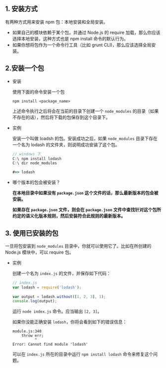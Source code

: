 ## 1. 安装方式

有两种方式用来安装 npm 包：本地安装和全局安装。

* 如果自己的模块依赖于某个包，并通过 Node.js 的 require 加载，那么你应该选择本地安装，这种方式也是 npm install 命令的默认行为。
* 如果你想将包作为一个命令行工具（比如 grunt CLI)，那么应该选择全局安装。



## 2.安装一个包

* 安装

  使用下面的命令安装一个包

  `npm install <package_name>`

  上述命令执行之后将会在当前的目录下创建一个 `node_modules` 的目录（如果不存在的话），然后将下载的包保存到这个目录下。

* 实例

  安装一个叫做 loadsh 的包。安装成功之后，如果 `node_modules` 目录下存在一个名为 lodash 的文件夹，则说明成功安装了这个包。

  ```javascript
  // windows 下
  C:\ npm install lodash
  C:\ dir node_modules
  
  #=> lodash
  ```

* 哪个版本的包会被安装？

  **在本地目录中如果没有 `package.json` 这个文件的话，那么最新版本的包会被安装。**

  **如果存在 `package.json` 文件，则会在 `package.json` 文件中查找针对这个包所约定的语义化版本规则，然后安装符合此规则的最新版本。**



## 3. 使用已安装的包

一旦将包安装到 `node_modules` 目录中，你就可以使用它了。比如在所创建的 Node.js 模块中，可以 require 包。

* 实例

  创建一个名为 `index.js` 的文件，并保存如下代码：

  ```javascript
  // index.js
  var lodash = require('lodash');
   
  var output = lodash.without([1, 2, 3], 1);
  console.log(output);
  ```

  运行 `node index.js` 命令。应当输出 `[2, 3]`。

  如果你没能正确安装 `lodash`，你将会看到如下的错误信息：

  ```
  module.js:340
      throw err;
            ^
  Error: Cannot find module 'lodash'
  ```

  可以在 `index.js` 所在的目录中运行 `npm install lodash` 命令来修复这个问题。

